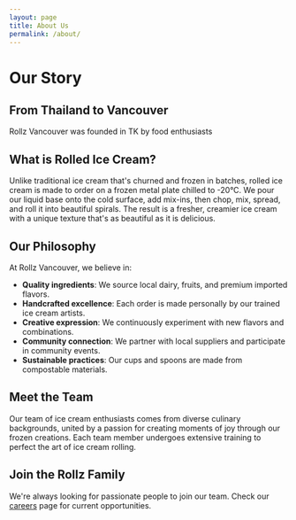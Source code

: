 ```yaml
---
layout: page
title: About Us
permalink: /about/
---
```


# Our Story

## From Thailand to Vancouver

Rollz Vancouver was founded in TK by food enthusiasts 

## What is Rolled Ice Cream?

Unlike traditional ice cream that's churned and frozen in batches, rolled ice cream is made to order on a frozen metal plate chilled to -20°C. We pour our liquid base onto the cold surface, add mix-ins, then chop, mix, spread, and roll it into beautiful spirals. The result is a fresher, creamier ice cream with a unique texture that's as beautiful as it is delicious.

## Our Philosophy

At Rollz Vancouver, we believe in:

- **Quality ingredients**: We source local dairy, fruits, and premium imported flavors.
- **Handcrafted excellence**: Each order is made personally by our trained ice cream artists.
- **Creative expression**: We continuously experiment with new flavors and combinations.
- **Community connection**: We partner with local suppliers and participate in community events.
- **Sustainable practices**: Our cups and spoons are made from compostable materials.

## Meet the Team

Our team of ice cream enthusiasts comes from diverse culinary backgrounds, united by a passion for creating moments of joy through our frozen creations. Each team member undergoes extensive training to perfect the art of ice cream rolling.

## Join the Rollz Family

We're always looking for passionate people to join our team. Check our [careers](/careers) page for current opportunities.